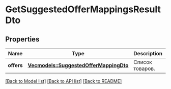 # GetSuggestedOfferMappingsResultDto

## Properties
Name | Type | Description | Notes
------------ | ------------- | ------------- | -------------
**offers** | [**Vec<models::SuggestedOfferMappingDto>**](SuggestedOfferMappingDTO.md) | Список товаров. | 

[[Back to Model list]](../README.md#documentation-for-models) [[Back to API list]](../README.md#documentation-for-api-endpoints) [[Back to README]](../README.md)


